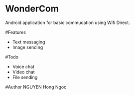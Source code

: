 WonderCom
=========

Android application for basic commucation using Wifi Direct.

#Features
* Text messaging
* Image sending

#Todo
* Voice chat
* Video chat
* File sending

#Author
NGUYEN Hong Ngoc
